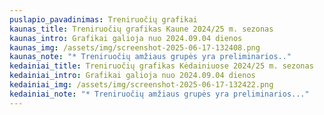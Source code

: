 ```yaml
---
puslapio_pavadinimas: Treniruočių grafikai
kaunas_title: Treniruočių grafikas Kaune 2024/25 m. sezonas
kaunas_intro: Grafikai galioja nuo 2024.09.04 dienos
kaunas_img: /assets/img/screenshot-2025-06-17-132408.png
kaunas_note: "* Treniruočių amžiaus grupės yra preliminarios.."
kedainiai_title: Treniruočių grafikas Kėdainiuose 2024/25 m. sezonas
kedainiai_intro: Grafikai galioja nuo 2024.09.04 dienos
kedainiai_img: /assets/img/screenshot-2025-06-17-132422.png
kedainiai_note: "* Treniruočių amžiaus grupės yra preliminarios..."
---
```


